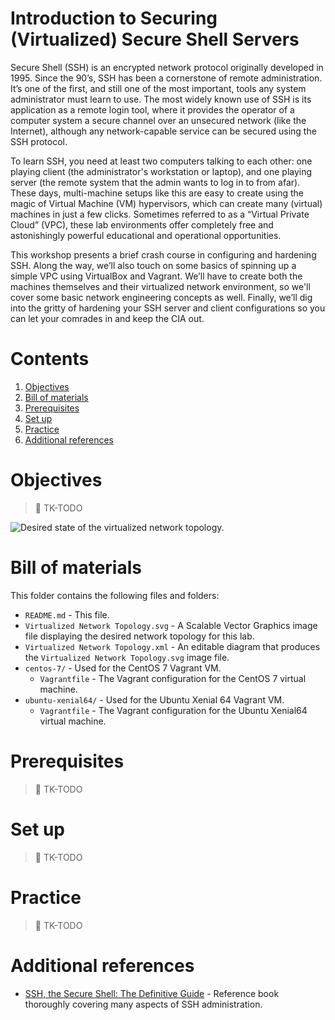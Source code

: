 # Introduction to Securing (Virtualized) Secure Shell Servers

Secure Shell (SSH) is an encrypted network protocol originally developed in 1995. Since the 90’s, SSH has been a cornerstone of remote administration. It’s one of the first, and still one of the most important, tools any system administrator must learn to use. The most widely known use of SSH is its application as a remote login tool, where it provides the operator of a computer system a secure channel over an unsecured network (like the Internet), although any network-capable service can be secured using the SSH protocol.

To learn SSH, you need at least two computers talking to each other: one playing client (the administrator's workstation or laptop), and one playing server (the remote system that the admin wants to log in to from afar). These days, multi-machine setups like this are easy to create using the magic of Virtual Machine (VM) hypervisors, which can create many (virtual) machines in just a few clicks. Sometimes referred to as a “Virtual Private Cloud” (VPC), these lab environments offer completely free and astonishingly powerful educational and operational opportunities.

This workshop presents a brief crash course in configuring and hardening SSH. Along the way, we’ll also touch on some basics of spinning up a simple VPC using VirtualBox and Vagrant. We’ll have to create both the machines themselves and their virtualized network environment, so we'll cover some basic network engineering concepts as well. Finally, we’ll dig into the gritty of hardening your SSH server and client configurations so you can let your comrades in and keep the CIA out.

# Contents

1. [Objectives](#objectives)
1. [Bill of materials](#bill-of-materials)
1. [Prerequisites](#prerequisites)
1. [Set up](#set-up)
1. [Practice](#practice)
1. [Additional references](#additional-references)

# Objectives

> :construction: TK-TODO

![Desired state of the virtualized network topology.](https://github.com/AnarchoTechNYC/meta/raw/master/train-the-trainers/practice-labs/introduction-to-securing-virtualized-secure-shell-servers/Virtualized%20Network%20Topology.svg?sanitize=true)

# Bill of materials

This folder contains the following files and folders:

* `README.md` - This file.
* `Virtualized Network Topology.svg` - A Scalable Vector Graphics image file displaying the desired network topology for this lab.
* `Virtualized Network Topology.xml` - An editable diagram that produces the `Virtualized Network Topology.svg` image file.
* `centos-7/` - Used for the CentOS 7 Vagrant VM.
    * `Vagrantfile` - The Vagrant configuration for the CentOS 7 virtual machine.
* `ubuntu-xenial64/` - Used for the Ubuntu Xenial 64  Vagrant VM.
    * `Vagrantfile` - The Vagrant configuration for the Ubuntu Xenial64 virtual machine.

# Prerequisites

> :construction: TK-TODO

# Set up

> :construction: TK-TODO

# Practice

> :construction: TK-TODO

# Additional references

* [SSH, the Secure Shell: The Definitive Guide](https://www.worldcat.org/isbn/9780596008956) - Reference book thoroughly covering many aspects of SSH administration.
